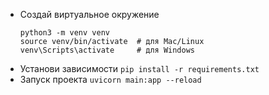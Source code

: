 <ul>
<li>
  Создай виртуальное окружение  
  <pre><code>python3 -m venv venv
source venv/bin/activate  # для Mac/Linux
venv\Scripts\activate     # для Windows
</code></pre>
</li>
<li>
  Установи зависимости <code>pip install -r requirements.txt</code>
</li>
<li>
  Запуск проекта <code>uvicorn main:app --reload</code>
</li>
</ul>
